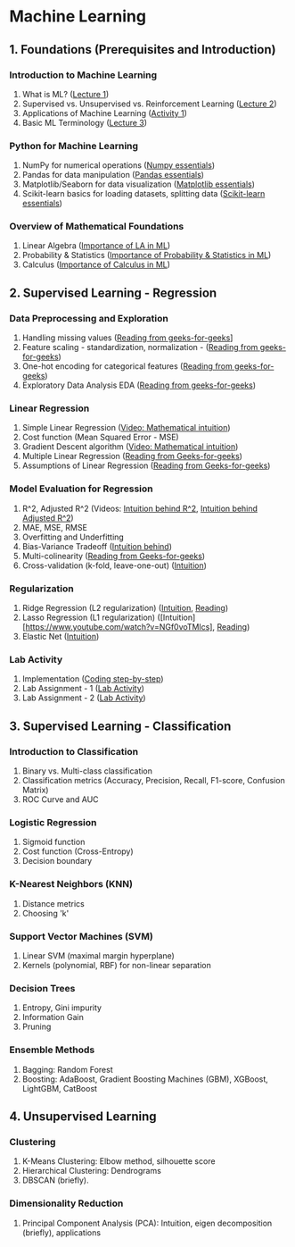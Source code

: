 # Machine Learning

## 1. Foundations (Prerequisites and Introduction)

### Introduction to Machine Learning
1. What is ML? ([Lecture 1](notes/Lecture-1.pdf))
2. Supervised vs. Unsupervised vs. Reinforcement Learning ([Lecture 2](notes/Lecture-2.pdf))
3. Applications of Machine Learning ([Activity 1](exercises/Activity-1.pdf))
4. Basic ML Terminology ([Lecture 3](notes/Lecture-3.pdf))

### Python for Machine Learning
1. NumPy for numerical operations ([Numpy essentials](lab/01_numpy.md))
2. Pandas for data manipulation ([Pandas essentials](lab/02_pandas.md))
3. Matplotlib/Seaborn for data visualization ([Matplotlib essentials](lab/03_mathplotlib.md))
4. Scikit-learn basics for loading datasets, splitting data ([Scikit-learn essentials](lab/04_sklearn.md))

### Overview of Mathematical Foundations
1. Linear Algebra ([Importance of LA in ML](notes/Lecture-4.pdf))
2. Probability & Statistics ([Importance of Probability & Statistics in ML](notes/Lecture-5.pdf))
3. Calculus ([Importance of Calculus in ML](notes/Lecture-6.pdf))

## 2. Supervised Learning - Regression

### Data Preprocessing and Exploration
1. Handling missing values ([Reading from geeks-for-geeks](https://www.geeksforgeeks.org/machine-learning/managing-missing-data-in-linear-regression/)]
2. Feature scaling - standardization, normalization - ([Reading from geeks-for-geeks](https://www.geeksforgeeks.org/machine-learning/ml-feature-scaling-part-2/))
3. One-hot encoding for categorical features ([Reading from geeks-for-geeks](https://www.geeksforgeeks.org/machine-learning/ml-one-hot-encoding/))
4. Exploratory Data Analysis EDA ([Reading from geeks-for-geeks](https://www.geeksforgeeks.org/data-analysis/what-is-exploratory-data-analysis/))

### Linear Regression
1. Simple Linear Regression ([Video: Mathematical intuition](https://www.youtube.com/watch?v=OM1dtIt0VNo))
2. Cost function (Mean Squared Error - MSE)
3. Gradient Descent algorithm ([Video: Mathematical intuition](https://youtu.be/9H-s5cQ1iBk?si=um9J605sChHFYH6b))
4. Multiple Linear Regression ([Reading from Geeks-for-geeks](https://www.geeksforgeeks.org/machine-learning/ml-linear-regression/))
5. Assumptions of Linear Regression ([Reading from Geeks-for-geeks](https://www.geeksforgeeks.org/machine-learning/assumptions-of-linear-regression/))

### Model Evaluation for Regression
1. R^2, Adjusted R^2 (Videos: [Intuition behind R^2](https://www.youtube.com/watch?v=-7U10N8PvlQ), [Intuition behind Adjusted R^2](https://www.youtube.com/watch?v=IN6YkHtdgZI))
2. MAE, MSE, RMSE
3. Overfitting and Underfitting
4. Bias-Variance Tradeoff ([Intuition behind](https://www.youtube.com/watch?v=EuBBz3bI-aA))
5. Multi-colinearity ([Reading from Geeks-for-geeks](https://www.geeksforgeeks.org/machine-learning/multicollinearity-in-regression-analysis/))
6. Cross-validation (k-fold, leave-one-out) ([Intuition](https://www.youtube.com/watch?v=fSytzGwwBVw))

### Regularization
1. Ridge Regression (L2 regularization) ([Intuition](https://www.youtube.com/watch?v=Q81RR3yKn30), [Reading](https://www.geeksforgeeks.org/machine-learning/implementation-of-ridge-regression-from-scratch-using-python/))
2. Lasso Regression (L1 regularization) ([Intuition][https://www.youtube.com/watch?v=NGf0voTMlcs], [Reading](https://www.geeksforgeeks.org/machine-learning/implementation-of-lasso-regression-from-scratch-using-python/))
3. Elastic Net ([Intuition](https://www.youtube.com/watch?v=1dKRdX9bfIo&t=13s))

### Lab Activity
1. Implementation ([Coding step-by-step](notes/Coding_Linear_Regression.md))
2. Lab Assignment - 1 ([Lab Activity](lab/05_lrimpl.md))
3. Lab Assignment - 2 ([Lab Activity](lab/06_lreval.md))

## 3. Supervised Learning - Classification

### Introduction to Classification
1. Binary vs. Multi-class classification
2. Classification metrics (Accuracy, Precision, Recall, F1-score, Confusion Matrix)
3. ROC Curve and AUC

### Logistic Regression
1. Sigmoid function
2. Cost function (Cross-Entropy)
3. Decision boundary

### K-Nearest Neighbors (KNN)
1. Distance metrics
2. Choosing 'k'

### Support Vector Machines (SVM)
1. Linear SVM (maximal margin hyperplane)
2. Kernels (polynomial, RBF) for non-linear separation

### Decision Trees
1. Entropy, Gini impurity
2. Information Gain
3. Pruning

### Ensemble Methods
1. Bagging: Random Forest
2. Boosting: AdaBoost, Gradient Boosting Machines (GBM), XGBoost, LightGBM, CatBoost

## 4. Unsupervised Learning

### Clustering
1. K-Means Clustering: Elbow method, silhouette score
2. Hierarchical Clustering: Dendrograms
3. DBSCAN (briefly).

### Dimensionality Reduction
1. Principal Component Analysis (PCA): Intuition, eigen decomposition (briefly), applications

